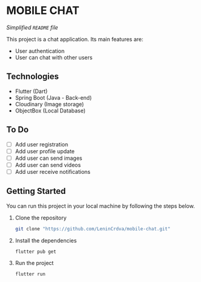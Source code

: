 <h1> MOBILE CHAT </h1>

<p>
  <em>Simplified <code>README</code> file</em>
</p>

This project is a chat application.
Its main features are:
- User authentication
- User can chat with other users

## Technologies
- Flutter (Dart)
- Spring Boot (Java - Back-end)
- Cloudinary (Image storage)
- ObjectBox (Local Database)

## To Do
- [ ] Add user registration
- [ ] Add user profile update
- [ ] Add user can send images
- [ ] Add user can send videos
- [ ] Add user receive notifications

## Getting Started
You can run this project in your local machine by following the steps below.
1. Clone the repository
    ```bash
   git clone "https://github.com/LeninCrdva/mobile-chat.git"
    ```
2. Install the dependencies
   ```bash
   flutter pub get
   ```
3. Run the project
    ```bash
   flutter run
   ```
